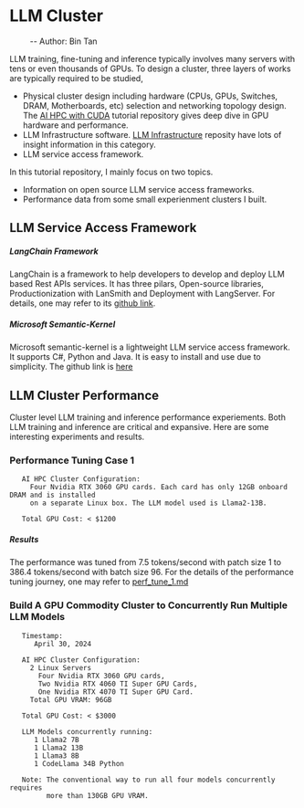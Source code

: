 # LLM Cluster 
&nbsp;&nbsp;&nbsp;&nbsp;&nbsp;&nbsp;&nbsp;&nbsp; -- Author: Bin Tan

LLM training, fine-tuning and inference typically involves many servers with tens or even thousands of GPUs. To design a cluster, three layers of works are typically required to be studied,

- Physical cluster design including hardware (CPUs, GPUs, Switches, DRAM, Motherboards, etc) selection and networking topology design. The [AI HPC with CUDA](https://github.com/project-ai101/ai-hpc-with-cuda) tutorial repository gives deep dive in GPU hardware and performance.
- LLM Infrastructure software.  [LLM Infrastructure](https://github.com/project-ai101/llm-infra/tree/main) reposity have lots of insight information in this category.
- LLM service access framework.

In this tutorial repository, I mainly focus on two topics. 
- Information on open source LLM service access frameworks.
- Performance data from some small experienment clusters I built.

## LLM Service Access Framework
##### LangChain Framework
LangChain is a framework to help developers to develop and deploy LLM based Rest APIs services. It has three pilars, Open-source libraries, Productionization with LanSmith and Deployment with LangServer. For details, one may refer to its [github link](https://github.com/langchain-ai/langchain).

##### Microsoft Semantic-Kernel
Microsoft semantic-kernel is a lightweight LLM service access framework. It supports C#, Python and Java. It is easy to install and use due to simplicity. The github link is [here](https://github.com/microsoft/semantic-kernel/tree/main)

## LLM Cluster Performance
Cluster level LLM training and inference performance experiements. Both LLM training and inference are critical and expansive. Here are some interesting 
experiments and results.

### Performance Tuning Case 1

```
   AI HPC Cluster Configuration: 
     Four Nvidia RTX 3060 GPU cards. Each card has only 12GB onboard DRAM and is installed
     on a separate Linux box. The LLM model used is Llama2-13B.
```

```
   Total GPU Cost: < $1200
```

##### Results
The performance was tuned from 7.5 tokens/second with patch size 1 to 386.4 tokens/second with batch size 96. 
For the details of the performance tuning journey, one may refer to [perf_tune_1.md](https://github.com/project-ai101/llm-cluster-perf/blob/main/perf_tune_1.md)


### Build A GPU Commodity Cluster to Concurrently Run Multiple LLM Models
```
   Timestamp:
      April 30, 2024
```
```
   AI HPC Cluster Configuration: 
     2 Linux Servers
       Four Nvidia RTX 3060 GPU cards,
       Two Nvidia RTX 4060 TI Super GPU Cards,
       One Nvidia RTX 4070 TI Super GPU Card.
     Total GPU VRAM: 96GB 
```

```
   Total GPU Cost: < $3000
```

```
   LLM Models concurrently running:
      1 Llama2 7B
      1 Llama2 13B
      1 Llama3 8B
      1 CodeLlama 34B Python

   Note: The conventional way to run all four models concurrently requires
         more than 130GB GPU VRAM. 
```
